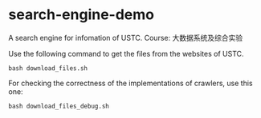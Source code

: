 # search-engine-demo
A search engine for infomation of USTC. Course: 大数据系统及综合实验

Use the following command to get the files from the websites of USTC.
```shell
bash download_files.sh
```

For checking the correctness of the implementations of crawlers, use this one:
```shell
bash download_files_debug.sh
```